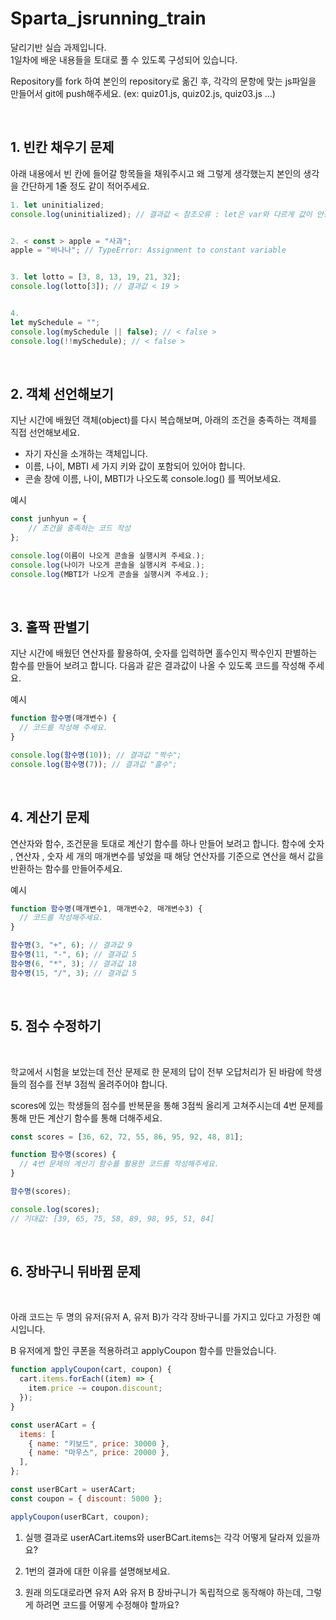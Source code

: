 # Sparta_jsrunning_train

달리기반 실습 과제입니다.  
1일차에 배운 내용들을 토대로 풀 수 있도록 구성되어 있습니다.

Repository를 fork 하여 본인의 repository로 옮긴 후,
각각의 문항에 맞는 js파일을 만들어서 git에 push해주세요.
(ex: quiz01.js, quiz02.js, quiz03.js ...)

&nbsp;

## 1. 빈칸 채우기 문제

아래 내용에서 빈 칸에 들어갈 항목들을 채워주시고 왜 그렇게 생각했는지
본인의 생각을 간단하게 1줄 정도 같이 적어주세요.

```javascript
1. let uninitialized;
console.log(uninitialized); // 결과값 < 참조오류 : let은 var와 다르게 값이 안정해져있으면 오류나옴 >


2. < const > apple = "사과";
apple = "바나나"; // TypeError: Assignment to constant variable


3. let lotto = [3, 8, 13, 19, 21, 32];
console.log(lotto[3]); // 결과값 < 19 >


4.
let mySchedule = "";
console.log(mySchedule || false); // < false >
console.log(!!mySchedule); // < false >

```

&nbsp;

## 2. 객체 선언해보기

지난 시간에 배웠던 객체(object)를 다시 복습해보며, 아래의 조건을 충족하는 객체를 직접 선언해보세요.

- 자기 자신을 소개하는 객체입니다.
- 이름, 나이, MBTI 세 가지 키와 값이 포함되어 있어야 합니다.
- 콘솔 창에 이름, 나이, MBTI가 나오도록 console.log() 를 찍어보세요.

예시

```javascript
const junhyun = {
    // 조건을 충족하는 코드 작성
};

console.log(이름이 나오게 콘솔을 실행시켜 주세요.);
console.log(나이가 나오게 콘솔을 실행시켜 주세요.);
console.log(MBTI가 나오게 콘솔을 실행시켜 주세요.);
```

&nbsp;

## 3. 홀짝 판별기

지난 시간에 배웠던 연산자를 활용하여, 숫자를 입력하면 홀수인지 짝수인지 판별하는 함수를 만들어 보려고 합니다. 다음과 같은 결과값이 나올 수 있도록 코드를 작성해 주세요.

예시

```javascript
function 함수명(매개변수) {
  // 코드를 작성해 주세요.
}

console.log(함수명(10)); // 결과값 "짝수";
console.log(함수명(7)); // 결과값 "홀수";
```

&nbsp;

## 4. 계산기 문제

연산자와 함수, 조건문을 토대로 계산기 함수를 하나 만들어 보려고 합니다.
함수에 숫자 , 연산자 , 숫자 세 개의 매개변수를 넣었을 때 해당 연산자를 기준으로 연산을 해서 값을 반환하는 함수를 만들어주세요.

예시

```javascript
function 함수명(매개변수1, 매개변수2, 매개변수3) {
  // 코드를 작성해주세요.
}

함수명(3, "+", 6); // 결과값 9
함수명(11, "-", 6); // 결과값 5
함수명(6, "*", 3); // 결과값 18
함수명(15, "/", 3); // 결과값 5
```

&nbsp;

## 5. 점수 수정하기

&nbsp;

학교에서 시험을 보았는데 전산 문제로 한 문제의 답이 전부 오답처리가 된 바람에 학생들의 점수를 전부 3점씩 올려주어야 합니다.

scores에 있는 학생들의 점수를 반복문을 통해 3점씩 올리게 고쳐주시는데 4번 문제를 통해 만든 계산기 함수를 통해 더해주세요.

```javascript
const scores = [36, 62, 72, 55, 86, 95, 92, 48, 81];

function 함수명(scores) {
  // 4번 문제의 계산기 함수를 활용한 코드를 작성해주세요.
}

함수명(scores);

console.log(scores);
// 기대값: [39, 65, 75, 58, 89, 98, 95, 51, 84]
```

&nbsp;

## 6. 장바구니 뒤바뀜 문제

&nbsp;

아래 코드는 두 명의 유저(유저 A, 유저 B)가 각각 장바구니를 가지고 있다고 가정한 예시입니다.

B 유저에게 할인 쿠폰을 적용하려고 applyCoupon 함수를 만들었습니다.

```javascript
function applyCoupon(cart, coupon) {
  cart.items.forEach((item) => {
    item.price -= coupon.discount;
  });
}

const userACart = {
  items: [
    { name: "키보드", price: 30000 },
    { name: "마우스", price: 20000 },
  ],
};

const userBCart = userACart;
const coupon = { discount: 5000 };

applyCoupon(userBCart, coupon);
```

1.	실행 결과로 userACart.items와 userBCart.items는 각각 어떻게 달라져 있을까요?

2.	1번의 결과에 대한 이유를 설명해보세요.

3.	원래 의도대로라면 유저 A와 유저 B 장바구니가 독립적으로 동작해야 하는데, 그렇게 하려면 코드를 어떻게 수정해야 할까요?
